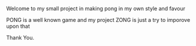 Welcome to my small project in making pong in my own style and favour 

PONG is a well known game and my project ZONG is just a try to imporove upon that


Thank You.
